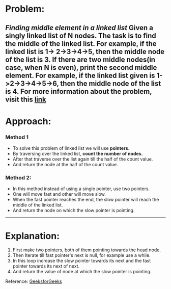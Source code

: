 # Problem:
***Finding middle element in a linked list***
Given a singly linked list of **N** nodes.
The task is to find the **middle** of the linked list. For example, if the linked list is
**1-> 2->3->4->5**, then the middle node of the list is 3.
If there are two middle nodes(in case, when **N** is even), print the second **middle** element.
For example, if the linked list given is **1->2->3->4->5->6**, then the middle node of the list is **4**.
For more information about the problem, visit this [link](https://practice.geeksforgeeks.org/problems/finding-middle-element-in-a-linked-list/1#)
---
# Approach:
### Method 1
- To solve this problem of linked list we will use **pointers**.
- By traversing over the linked list, **count the number of nodes.**
- After that traverse over the list again till the half of the count value.
- And return the node at the half of the count value.
### Method 2:
- In this method instead of using a single pointer, use two pointers.
- One will move fast and other will move slow.
- When the fast pointer reaches the end, the slow pointer will reach the middle of the linked list.
- And return the node on which the slow pointer is pointing.
---
# Explanation:
1. First make two pointers, both of them pointing towards the head node.
2. Then Iterate till fast pointer's next is null, for example use a while.
3. In this loop increase the slow pointer towards its next and the fast pointer towards its next of next.
4. And return the value of node at which the slow pointer is pointing.

Reference: [GeeksforGeeks](https://www.geeksforgeeks.org/write-a-c-function-to-print-the-middle-of-the-linked-list/)
